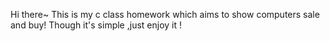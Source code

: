 Hi there~
This is my c class homework which aims to show computers sale and buy!
Though it's simple ,just enjoy it !